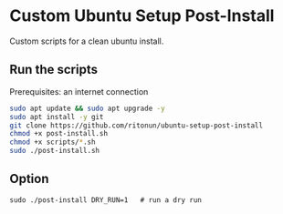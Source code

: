 Custom Ubuntu Setup Post-Install
======================

Custom scripts for a clean ubuntu install.

## Run the scripts
Prerequisites: an internet connection
```bash
sudo apt update && sudo apt upgrade -y
sudo apt install -y git
git clone https://github.com/ritonun/ubuntu-setup-post-install
chmod +x post-install.sh
chmod +x scripts/*.sh
sudo ./post-install.sh
```

## Option
```
sudo ./post-install DRY_RUN=1   # run a dry run
```
